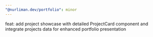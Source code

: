 ```yaml
---
"@nurliman.dev/portfolio": minor
---
```


feat: add project showcase with detailed ProjectCard component and integrate projects data for enhanced portfolio presentation
